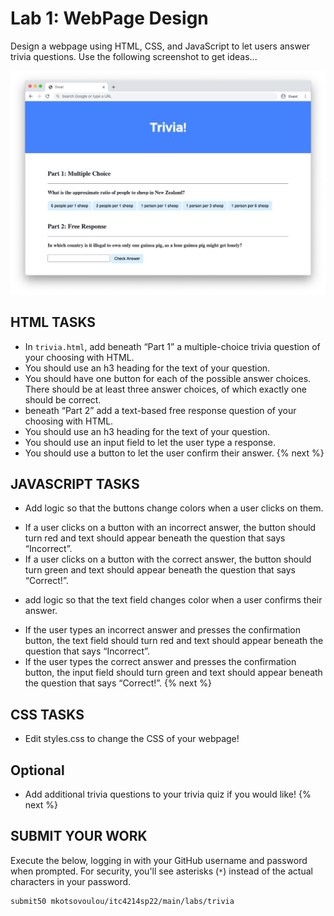 # Lab 1: WebPage Design
Design a webpage using HTML, CSS, and JavaScript to let users answer trivia questions. Use the following screenshot to get ideas...

![EndResult](questions.png)

## HTML TASKS
* In `trivia.html`, add beneath “Part 1” a multiple-choice trivia question of your choosing with HTML.
* You should use an h3 heading for the text of your question.
* You should have one button for each of the possible answer choices. There should be at least three answer choices, of which exactly one should be correct.
* beneath “Part 2” add a text-based free response question of your choosing with HTML.
* You should use an h3 heading for the text of your question.
* You should use an input field to let the user type a response.
* You should use a button to let the user confirm their answer.
{% next %}
## JAVASCRIPT  TASKS
* Add logic so that the buttons change colors when a user clicks on them.
- If a user clicks on a button with an incorrect answer, the button should turn red and text should appear beneath the question that says “Incorrect”.
- If a user clicks on a button with the correct answer, the button should turn green and text should appear beneath the question that says “Correct!”.
* add logic so that the text field changes color when a user confirms their answer.
- If the user types an incorrect answer and presses the confirmation button, the text field should turn red and text should appear beneath the question that says “Incorrect”.
- If the user types the correct answer and presses the confirmation button, the input field should turn green and text should appear beneath the question that says “Correct!”.
{% next %}
## CSS  TASKS
* Edit styles.css to change the CSS of your webpage!

## Optional
* Add additional trivia questions to your trivia quiz if you would like!
{% next %}

## SUBMIT YOUR WORK

Execute the below, logging in with your GitHub username and password when prompted. For security, you'll see asterisks (`*`) instead of the actual characters in your password.

```
submit50 mkotsovoulou/itc4214sp22/main/labs/trivia
```


